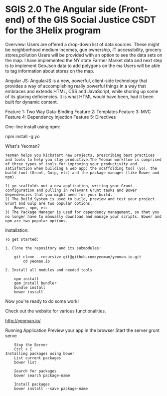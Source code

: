 SGIS 2.0
The Angular side (Front-end) of the GIS Social Justice CSDT for the 3Helix program 
===============================



Overview:
	Users are offered a drop-down list of data sources. These might be neighborhood medium incomes, gun ownership, IT accessibility, grocery stores,pollution  Users will be provided with an option to see the data sets on the map. I have implemented the NY state Farmer Market data and next step is to implement GeoJson data to add polygons on the ma
	Users will be able to tag information about stores on the map.

Angular JS:
	AngularJS is a new, powerful, client-side technology that provides a way of accomplishing really powerful things in a way that embraces and extends HTML, CSS and JavaScript, while shoring up some of its glaring deficiencies. It is what HTML would have been, had it been built for dynamic content.

Feature 1: Two Way Data-Binding
Feature 2: Templates
Feature 3: MVC
Feature 4: Dependency Injection
Feature 5: Directives


One-line install using npm:

npm install -g yo

What's Yeoman?

	Yeoman helps you kickstart new projects, prescribing best practices and tools to help you stay productive.The Yeoman workflow is comprised of three types of tools for improving your productivity and satisfaction when building a web app: the scaffolding tool (yo), the build tool (Grunt, Gulp, etc) and the package manager (like Bower and npm).

	1) yo scaffolds out a new application, writing your Grunt configuration and pulling in relevant Grunt tasks and Bower dependencies that you might need for your build.
	2) The Build System is used to build, preview and test your project. Grunt and Gulp are two popular options.
	    Bower, npm, etc
	3) The Package Manager is used for dependency management, so that you no longer have to manually download and manage your scripts. Bower and npm are two popular options.

Installation:

	To get started:

	1. Clone the repository and its submodules:

		git clone --recursive git@github.com:yeoman/yeoman.io.git
			cd yeoman.io

	2. Install all modules and needed tools

		npm install
		gem install bundler
		bundle install
		bower install

Now you're ready to do some work!	

Check out the website for various functionalities.

http://yeoman.io/

Running Application
	Preview your app in the browser
		Start the server
		grunt serve

		Stop the Server
		Ctrl + C
	Installing packages using bower
		List current packages
		bower list
		
		Search for packages
		bower search package-name
		
		Install packages
		bower install --save package-name		


